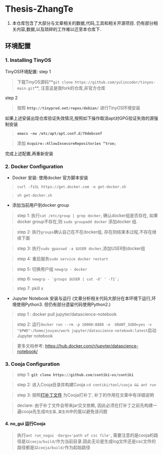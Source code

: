 # Thesis-ZhangTe
1. 本仓库包含了大部分与文章相关的数据,代码,工具和相关开源项目.
仍有部分相关内容,数据,以及琐碎的工作难以迁至本仓库下.



## 环境配置
### 1. Installing TinyOS
TinyOS环境配置:
step 1
> 下载TinyOS源码**```git clone https://github.com/yulincoder/tinyos-main.git```**, 注意这是我fork的仓库,非官方仓库

step 2
> 按照 **```http://tinyprod.net/repos/debian/```** 进行TinyOS环境安装

如果上述安装出现仓库验证失效情况,按照如下操作取消apt对GPG验证失效的源强制安装
> **``` emacs -nw /etc/apt/apt.conf.d/70debconf ```**

> 添加 **```Acquire::AllowInsecureRepositories “true;```**

完成上述配置,再重新安装

### 2. Docker Configuration 
* Docker 安装:  使用docker 官方脚本安装
> `curl -fsSL https://get.docker.com -o get-docker.sh`

> `sh get-docker.sh`

* 添加当前用户到docker group
> step 1: 执行`cat /etc/group | grep docker`, 确认docker组是否存在, 如果docker group不存在,则 `sudo groupadd docker` 添加docker 组.

> step 2: 执行`groups`确认自己在不在docker组, 存在则结束本过程,不存在继续下面

> step 3: 执行`sudo gpasswd -a $USER docker`,添加USER到docker组

> step 4: 重启服务`sudo service docker restart`

> step 5: 切换用户组 `newgrp - docker`

> step 6: ``` newgrp - `groups $USER | cut -d' ' -f1`; ```

> step 7: pkill x

* Jupyter Notebook 安装与运行 (文章分析相关代码大部分在本环境下运行,环境使用Python3. 但仍有部分遗留代码使用Python2.)
> step 1 : docker pull jupyter/datascience-notebook

> step 2: 运行`docker run --rm -p 10000:8888 -e  GRANT_SUDO=yes -v "$PWD":/home/jovyan/work jupyter/datascience-notebook:latest`启动Jupyter notebook

> 更多文档参考: https://hub.docker.com/r/jupyter/datascience-notebook/

### 3. Cooja Configuration
> step 1: **```git clone https://github.com/contiki-os/contiki ```**

> step 2: 进入Cooja目录并构建Cooja `cd contiki/tool/cooja && ant run`

> step 3: 按照[打补丁文件](https://github.com/NEEMSYS/Thesis-ZhangTe/blob/master/Patch-Cooja-TinyOS/README.md) 为Cooja打补丁, 补丁的作用在文章中有详细说明

> declare: 由于补丁文件会带来jar交叉依赖, 因此必须在打补丁之前先构建一遍cooja先生成`鸡生蛋,蛋生鸡`中的蛋以避免该问题

#### 4. no_gui 运行Cooja
> 执行`ant run_nogui -Dargs='path of csc file'`, 需要注意的是cooja的路径是以`cooja/build/`作为当前目录.因此无论是生成log文件还是csc文件的路径都是以`cooja/build/`作为起始路径
